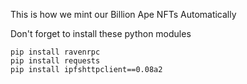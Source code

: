 This is how we mint our Billion Ape NFTs Automatically

Don't forget to install these python modules

```
pip install ravenrpc
pip install requests
pip install ipfshttpclient==0.08a2
```

